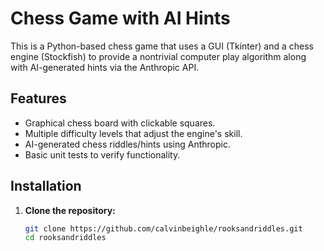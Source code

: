 # Chess Game with AI Hints

This is a Python-based chess game that uses a GUI (Tkinter) and a chess engine (Stockfish) to provide a nontrivial computer play algorithm along with AI-generated hints via the Anthropic API.

## Features
- Graphical chess board with clickable squares.
- Multiple difficulty levels that adjust the engine's skill.
- AI-generated chess riddles/hints using Anthropic.
- Basic unit tests to verify functionality.
  
## Installation

1. **Clone the repository:**

   ```bash
   git clone https://github.com/calvinbeighle/rooksandriddles.git
   cd rooksandriddles
